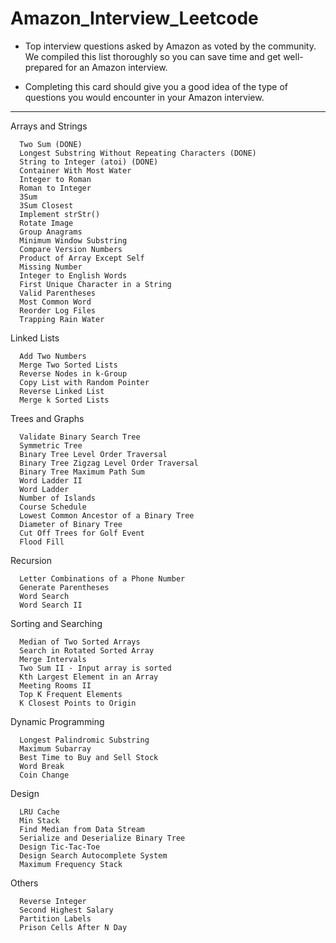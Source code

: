 # Amazon_Interview_Leetcode

 - Top interview questions asked by Amazon as voted by the community.  We compiled this list thoroughly so you can save time and get well-prepared for an Amazon interview.  

 - Completing this card should give you a good idea of the type of questions you would encounter in your Amazon interview.



----

Arrays and Strings
```
  Two Sum (DONE)
  Longest Substring Without Repeating Characters (DONE)
  String to Integer (atoi) (DONE)
  Container With Most Water
  Integer to Roman
  Roman to Integer
  3Sum
  3Sum Closest
  Implement strStr()
  Rotate Image
  Group Anagrams
  Minimum Window Substring
  Compare Version Numbers
  Product of Array Except Self
  Missing Number
  Integer to English Words
  First Unique Character in a String
  Valid Parentheses
  Most Common Word
  Reorder Log Files
  Trapping Rain Water
  ```
Linked Lists
```
  Add Two Numbers
  Merge Two Sorted Lists
  Reverse Nodes in k-Group
  Copy List with Random Pointer
  Reverse Linked List
  Merge k Sorted Lists
  ```
Trees and Graphs
```
  Validate Binary Search Tree
  Symmetric Tree
  Binary Tree Level Order Traversal
  Binary Tree Zigzag Level Order Traversal
  Binary Tree Maximum Path Sum
  Word Ladder II
  Word Ladder
  Number of Islands
  Course Schedule
  Lowest Common Ancestor of a Binary Tree
  Diameter of Binary Tree
  Cut Off Trees for Golf Event
  Flood Fill
  ```
Recursion
```
  Letter Combinations of a Phone Number
  Generate Parentheses
  Word Search
  Word Search II
  ```
Sorting and Searching
```
  Median of Two Sorted Arrays
  Search in Rotated Sorted Array
  Merge Intervals
  Two Sum II - Input array is sorted
  Kth Largest Element in an Array
  Meeting Rooms II
  Top K Frequent Elements
  K Closest Points to Origin
```
Dynamic Programming
```
  Longest Palindromic Substring
  Maximum Subarray
  Best Time to Buy and Sell Stock
  Word Break
  Coin Change
  ```
Design
```
  LRU Cache
  Min Stack
  Find Median from Data Stream
  Serialize and Deserialize Binary Tree
  Design Tic-Tac-Toe
  Design Search Autocomplete System
  Maximum Frequency Stack
  ```
Others
```
  Reverse Integer
  Second Highest Salary
  Partition Labels
  Prison Cells After N Day
  ```
